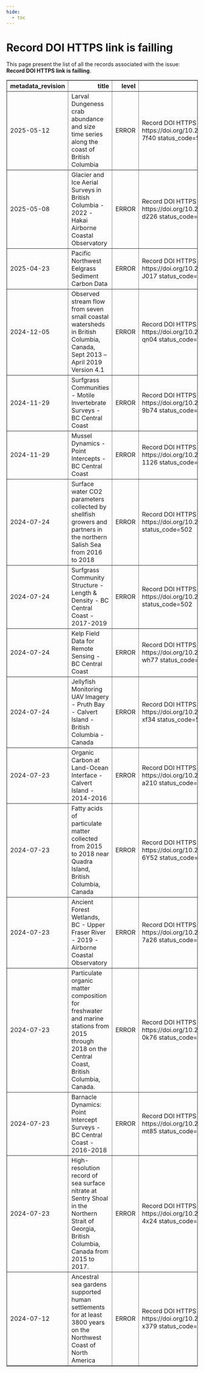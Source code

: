 ```yaml
---
hide:
  - toc
---
```

# Record DOI HTTPS link is failling

This page present the list of all the records associated with the issue: **Record DOI HTTPS link is failling**.

<table border="1" class="dataframe table table-striped table-hover table-sm" id="issues_table">
  <thead>
    <tr style="text-align: right;">
      <th>metadata_revision</th>
      <th>title</th>
      <th>level</th>
      <th>message</th>
    </tr>
  </thead>
  <tbody>
    <tr>
      <td>2025-05-12</td>
      <td>Larval Dungeness crab abundance and size time series along the coast of British Columbia</td>
      <td>ERROR</td>
      <td>Record DOI HTTPS link is failling: https://doi.org/10.21966/36hp-7f40 status_code=502</td>
    </tr>
    <tr>
      <td>2025-05-08</td>
      <td>Glacier and Ice Aerial Surveys in British Columbia - 2022 - Hakai Airborne Coastal Observatory</td>
      <td>ERROR</td>
      <td>Record DOI HTTPS link is failling: https://doi.org/10.21966/n3b4-d226 status_code=502</td>
    </tr>
    <tr>
      <td>2025-04-23</td>
      <td>Pacific Northwest Eelgrass Sediment Carbon Data</td>
      <td>ERROR</td>
      <td>Record DOI HTTPS link is failling: https://doi.org/10.21966/20SJ-J017 status_code=502</td>
    </tr>
    <tr>
      <td>2024-12-05</td>
      <td>Observed stream flow from seven small coastal watersheds in British Columbia, Canada, Sept 2013 – April 2019 Version 4.1</td>
      <td>ERROR</td>
      <td>Record DOI HTTPS link is failling: https://doi.org/10.21966/zvwf-qn04 status_code=502</td>
    </tr>
    <tr>
      <td>2024-11-29</td>
      <td>Surfgrass Communities - Motile Invertebrate Surveys - BC Central Coast</td>
      <td>ERROR</td>
      <td>Record DOI HTTPS link is failling: https://doi.org/10.21966/0yk3-9b74 status_code=502</td>
    </tr>
    <tr>
      <td>2024-11-29</td>
      <td>Mussel Dynamics - Point Intercepts - BC Central Coast</td>
      <td>ERROR</td>
      <td>Record DOI HTTPS link is failling: https://doi.org/10.21966/ns9h-1126 status_code=502</td>
    </tr>
    <tr>
      <td>2024-07-24</td>
      <td>Surface water CO2 parameters collected by shellfish growers and partners in the northern Salish Sea from 2016 to 2018</td>
      <td>ERROR</td>
      <td>Record DOI HTTPS link is failling: https://doi.org/10.21966/1.715756 status_code=502</td>
    </tr>
    <tr>
      <td>2024-07-24</td>
      <td>Surfgrass Community Structure - Length & Density - BC Central Coast - 2017-2019</td>
      <td>ERROR</td>
      <td>Record DOI HTTPS link is failling: https://doi.org/10.21966/rf3y-8j78 status_code=502</td>
    </tr>
    <tr>
      <td>2024-07-24</td>
      <td>Kelp Field Data for Remote Sensing - BC Central Coast</td>
      <td>ERROR</td>
      <td>Record DOI HTTPS link is failling: https://doi.org/10.21966/tqj2-wh77 status_code=502</td>
    </tr>
    <tr>
      <td>2024-07-24</td>
      <td>Jellyfish Monitoring UAV Imagery - Pruth Bay - Calvert Island - British Columbia - Canada</td>
      <td>ERROR</td>
      <td>Record DOI HTTPS link is failling: https://doi.org/10.21966/ywpm-xf34 status_code=502</td>
    </tr>
    <tr>
      <td>2024-07-23</td>
      <td>Organic Carbon at Land-Ocean Interface - Calvert Island - 2014-2016</td>
      <td>ERROR</td>
      <td>Record DOI HTTPS link is failling: https://doi.org/10.21966/66x5-a210 status_code=502</td>
    </tr>
    <tr>
      <td>2024-07-23</td>
      <td>Fatty acids of particulate matter collected from 2015 to 2018 near Quadra Island, British Columbia, Canada</td>
      <td>ERROR</td>
      <td>Record DOI HTTPS link is failling: https://doi.org/10.21966/RR8V-6Y52 status_code=502</td>
    </tr>
    <tr>
      <td>2024-07-23</td>
      <td>Ancient Forest Wetlands, BC - Upper Fraser River - 2019 - Airborne Coastal Observatory</td>
      <td>ERROR</td>
      <td>Record DOI HTTPS link is failling: https://doi.org/10.21966/eysg-7a26 status_code=502</td>
    </tr>
    <tr>
      <td>2024-07-23</td>
      <td>Particulate organic matter composition for freshwater and marine stations from 2015 through 2018 on the Central Coast, British Columbia, Canada.</td>
      <td>ERROR</td>
      <td>Record DOI HTTPS link is failling: https://doi.org/10.21966/hpqq-0k76 status_code=502</td>
    </tr>
    <tr>
      <td>2024-07-23</td>
      <td>Barnacle Dynamics: Point Intercept Surveys - BC Central Coast - 2016-2018</td>
      <td>ERROR</td>
      <td>Record DOI HTTPS link is failling: https://doi.org/10.21966/kg0p-mt85 status_code=502</td>
    </tr>
    <tr>
      <td>2024-07-23</td>
      <td>High-resolution record of sea surface nitrate at Sentry Shoal in the Northern Strait of Georgia, British Columbia, Canada from 2015 to 2017.</td>
      <td>ERROR</td>
      <td>Record DOI HTTPS link is failling: https://doi.org/10.21966/yk87-4x24 status_code=502</td>
    </tr>
    <tr>
      <td>2024-07-12</td>
      <td>Ancestral sea gardens supported human settlements for at least 3800 years on the Northwest Coast of North America</td>
      <td>ERROR</td>
      <td>Record DOI HTTPS link is failling: https://doi.org/10.21966/hy20-x379 status_code=502</td>
    </tr>
  </tbody>
</table>

<script>
  document.addEventListener("DOMContentLoaded", function() {
    $(document).ready(function () {$("#issues_table").DataTable()});
  });
</script>